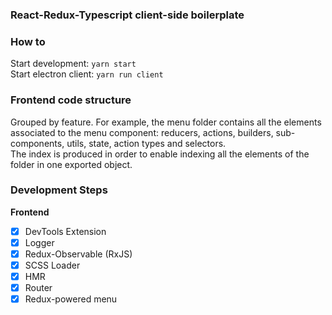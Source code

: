 ### React-Redux-Typescript client-side boilerplate

### How to

Start development: `yarn start`  
Start electron client: `yarn run client`

### Frontend code structure

Grouped by feature. For example, the menu folder contains all the elements associated to the menu component: reducers, actions, builders, sub-components, utils, state, action types and selectors.  
The index is produced in order to enable indexing all the elements of the folder in one exported object.

### Development Steps

**Frontend**
- [x] DevTools Extension
- [x] Logger
- [x] Redux-Observable (RxJS)
- [x] SCSS Loader
- [x] HMR
- [x] Router
- [x] Redux-powered menu